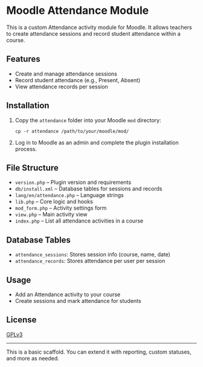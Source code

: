 # Moodle Attendance Module

This is a custom Attendance activity module for Moodle. It allows teachers to create attendance sessions and record student attendance within a course.

## Features
- Create and manage attendance sessions
- Record student attendance (e.g., Present, Absent)
- View attendance records per session

## Installation
1. Copy the `attendance` folder into your Moodle `mod` directory:
   ```
   cp -r attendance /path/to/your/moodle/mod/
   ```
2. Log in to Moodle as an admin and complete the plugin installation process.

## File Structure
- `version.php` – Plugin version and requirements
- `db/install.xml` – Database tables for sessions and records
- `lang/en/attendance.php` – Language strings
- `lib.php` – Core logic and hooks
- `mod_form.php` – Activity settings form
- `view.php` – Main activity view
- `index.php` – List all attendance activities in a course

## Database Tables
- `attendance_sessions`: Stores session info (course, name, date)
- `attendance_records`: Stores attendance per user per session

## Usage
- Add an Attendance activity to your course
- Create sessions and mark attendance for students

## License
[GPLv3](https://www.gnu.org/licenses/gpl-3.0.html)

---
This is a basic scaffold. You can extend it with reporting, custom statuses, and more as needed.

